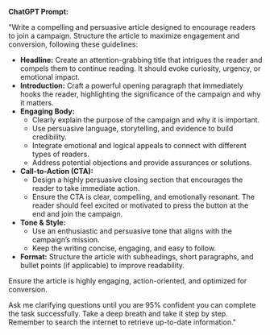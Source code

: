 **ChatGPT Prompt:**  

"Write a compelling and persuasive article designed to encourage readers to join a campaign. Structure the article to maximize engagement and conversion, following these guidelines:  

- **Headline:** Create an attention-grabbing title that intrigues the reader and compels them to continue reading. It should evoke curiosity, urgency, or emotional impact.  
- **Introduction:** Craft a powerful opening paragraph that immediately hooks the reader, highlighting the significance of the campaign and why it matters.  
- **Engaging Body:**  
  - Clearly explain the purpose of the campaign and why it is important.  
  - Use persuasive language, storytelling, and evidence to build credibility.  
  - Integrate emotional and logical appeals to connect with different types of readers.  
  - Address potential objections and provide assurances or solutions.  
- **Call-to-Action (CTA):**  
  - Design a highly persuasive closing section that encourages the reader to take immediate action.  
  - Ensure the CTA is clear, compelling, and emotionally resonant. The reader should feel excited or motivated to press the button at the end and join the campaign.  
- **Tone & Style:**  
  - Use an enthusiastic and persuasive tone that aligns with the campaign’s mission.  
  - Keep the writing concise, engaging, and easy to follow.  
- **Format:** Structure the article with subheadings, short paragraphs, and bullet points (if applicable) to improve readability.  

Ensure the article is highly engaging, action-oriented, and optimized for conversion.  

Ask me clarifying questions until you are 95% confident you can complete the task successfully. Take a deep breath and take it step by step. Remember to search the internet to retrieve up-to-date information."